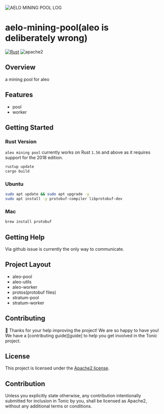 ![AELO MINING POOL LOG](https://user-images.githubusercontent.com/31732456/202860434-d56edd97-d75a-4dde-a15b-178992a47cb8.png)

# aelo-mining-pool(aleo is deliberately wrong)
[![Rust](https://github.com/harodggg/aelo-mining-pool/actions/workflows/rust.yml/badge.svg)](https://github.com/harodggg/aelo-mining-pool/actions/workflows/rust.yml)
![apache2](https://img.shields.io/hexpm/l/plug?logo=ALEO-MINING-POOL)

## Overview
a mining pool for aleo

## Features
- pool 
- worker


## Getting Started

### Rust Version

`aleo mining pool` currently works on Rust `1.56` and above as it requires support for the 2018 edition.

```bash
rustup update
cargo build
```

### Ubuntu
```bash
sudo apt update && sudo apt upgrade -y
sudo apt install -y protobuf-compiler libprotobuf-dev
```
### Mac
```bash
brew install protobuf
```
## Getting Help
Via github issue is currently the only way to communicate.

## Project Layout
- aleo-pool
- aleo-utils
- aleo-worker
- protos(protobuf files)
- stratum-pool
- stratum-worker

## Contributing
:balloon: Thanks for your help improving the project! We are so happy to have
you! We have a [contributing guide][guide] to help you get involved in the Tonic
project.

## License
This project is licensed under the [Apache2 license](LICENSE).

## Contribution
Unless you explicitly state otherwise, any contribution intentionally submitted
for inclusion in Tonic by you, shall be licensed as Apache2, without any additional
terms or conditions.
